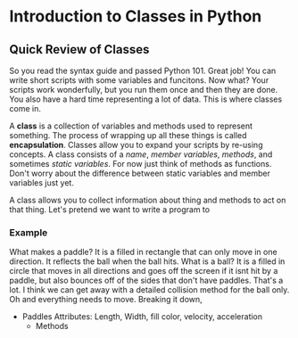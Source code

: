 # Introduction to Classes in Python

## Quick Review of Classes
So you read the syntax guide and passed Python 101. Great job! You can write short scripts with some variables and funcitons. Now what? Your scripts work wonderfully, but you run them once and then they are done. You also have a hard time representing a lot of data. This is where classes come in.

A **class** is a collection of variables and methods used to represent something. The process of wrapping up all these things is called **encapsulation**. Classes allow you to expand your scripts by re-using concepts. A class consists of a *name*, *member variables*, *methods*, and sometimes *static variables*. For now just think of methods as functions. Don't worry about the difference between static variables and member variables just yet.

A class allows you to collect information about thing and methods to act on that thing. Let's pretend we want to write a program to 

### Example

What makes a paddle? It is a filled in rectangle that can only move in one direction. It reflects the ball when the ball hits. What is a ball? It is a filled in circle that moves in all directions and goes off the screen if it isnt hit by a paddle, but also bounces off of the sides that don't have paddles. That's a lot. I think we can get away with a detailed collision method for the ball only. Oh and everything needs to move. Breaking it down,
* Paddles
    Attributes: Length, Width, fill color, velocity, acceleration
    - Methods


